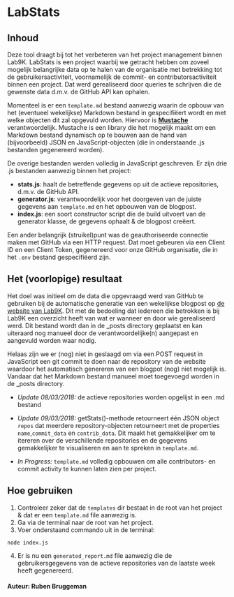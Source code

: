 # LabStats

## Inhoud 

Deze tool draagt bij tot het verbeteren van het project management binnen Lab9K. LabStats is een project waarbij we getracht hebben om zoveel mogelijk belangrijke data op te halen van de organisatie met betrekking tot de gebruikersactiviteit, voornamelijk de commit- en contributorsactiviteit binnen een project. Dat werd gerealiseerd door queries te schrijven die de gewenste data d.m.v. de GitHub API kan ophalen. 

Momenteel is er een `template.md` bestand aanwezig waarin de opbouw van het (eventueel wekelijkse) Markdown bestand in gespecifiëert wordt en met welke objecten dit zal opgevuld worden. Hiervoor is **[Mustache](https://mustache.github.io/)** verantwoordelijk. Mustache is een library die het mogelijk maakt om een Markdown bestand dynamisch op te bouwen aan de hand van (bijvoorbeeld) JSON en JavaScript-objecten (die in onderstaande .js bestanden gegenereerd worden).

De overige bestanden werden volledig in JavaScript geschreven. Er zijn drie .js bestanden aanwezig binnen het project:

* **stats.js**: haalt de betreffende gegevens op uit de actieve repositories, d.m.v. de GitHub API.  
* **generator.js**: verantwoordelijk voor het doorgeven van de juiste gegevens aan `template.md` en het opbouwen van de blogpost.
* **index.js**: een soort constructor script die de build uitvoert van de generator klasse, de gegevens ophaalt & de blogpost creëert.

Een ander belangrijk (struikel)punt was de geauthoriseerde connectie maken met GitHub via een HTTP request. Dat moet gebeuren via een Client ID en een Client Token, gegenereerd voor onze GitHub organisatie, die in het `.env` bestand gespecifiëerd zijn. 


## Het (voorlopige) resultaat

Het doel was initieel om de data die opgevraagd werd van GitHub te gebruiken bij de automatische generatie van een wekelijkse blogpost op [de website van Lab9K](https://lab9k.github.io/). Dit met de bedoeling dat iedereen die betrokken is bij Lab9K een overzicht heeft van wat er wanneer en door wie gerealiseerd werd. Dit bestand wordt dan in de _posts directory geplaatst en kan uiteraard nog manueel door de verantwoordelijke(n) aangepast en aangevuld worden waar nodig. 

Helaas zijn we er (nog) niet in geslaagd om via een POST request in JavaScript een git commit te doen naar de repository van de website  waardoor het automatisch genereren van een blogpot (nog) niet mogelijk is. Vandaar dat het Markdown bestand manueel moet toegevoegd worden in de _posts directory.

* *Update 08/03/2018:* de actieve repositories worden opgelijst in een .md bestand
* *Update 09/03/2018:* getStats()-methode retourneert één JSON object `repos` dat meerdere repository-objecten retourneert met de properties `name`,`commit_data` en `contrib_data`. Dit maakt het gemakkelijker om te itereren over de verschillende repositories en de gegevens gemakkelijker te visualiseren en aan te spreken in `template.md`.

* *In Progress:* `template.md` volledig opbouwen om alle contributors- en commit activity te kunnen laten zien per project.

## Hoe gebruiken

1. Controleer zeker dat de `templates` dir bestaat in de root van het project & dat er een `template.md` file aanwezig is.
2. Ga via de terminal naar de root van het project.
3. Voer onderstaand commando uit in de terminal:
```
node index.js
```
4. Er is nu een `generated_report.md` file aanwezig die de gebruikersgegevens van de actieve repositories van de laatste week heeft gegenereerd.



#### Auteur: Ruben Bruggeman
